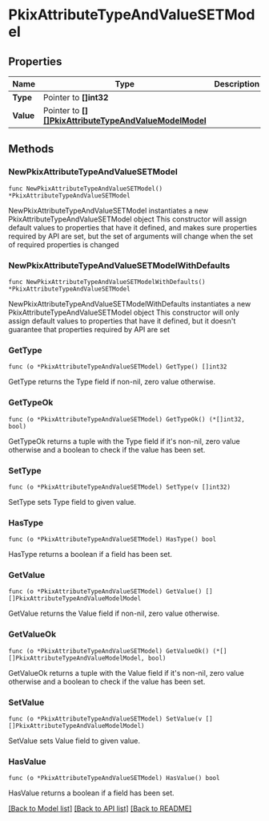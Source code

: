 # PkixAttributeTypeAndValueSETModel

## Properties

Name | Type | Description | Notes
------------ | ------------- | ------------- | -------------
**Type** | Pointer to **[]int32** |  | [optional] 
**Value** | Pointer to [**[][]PkixAttributeTypeAndValueModelModel**]([]PkixAttributeTypeAndValueModelModel.md) |  | [optional] 

## Methods

### NewPkixAttributeTypeAndValueSETModel

`func NewPkixAttributeTypeAndValueSETModel() *PkixAttributeTypeAndValueSETModel`

NewPkixAttributeTypeAndValueSETModel instantiates a new PkixAttributeTypeAndValueSETModel object
This constructor will assign default values to properties that have it defined,
and makes sure properties required by API are set, but the set of arguments
will change when the set of required properties is changed

### NewPkixAttributeTypeAndValueSETModelWithDefaults

`func NewPkixAttributeTypeAndValueSETModelWithDefaults() *PkixAttributeTypeAndValueSETModel`

NewPkixAttributeTypeAndValueSETModelWithDefaults instantiates a new PkixAttributeTypeAndValueSETModel object
This constructor will only assign default values to properties that have it defined,
but it doesn't guarantee that properties required by API are set

### GetType

`func (o *PkixAttributeTypeAndValueSETModel) GetType() []int32`

GetType returns the Type field if non-nil, zero value otherwise.

### GetTypeOk

`func (o *PkixAttributeTypeAndValueSETModel) GetTypeOk() (*[]int32, bool)`

GetTypeOk returns a tuple with the Type field if it's non-nil, zero value otherwise
and a boolean to check if the value has been set.

### SetType

`func (o *PkixAttributeTypeAndValueSETModel) SetType(v []int32)`

SetType sets Type field to given value.

### HasType

`func (o *PkixAttributeTypeAndValueSETModel) HasType() bool`

HasType returns a boolean if a field has been set.

### GetValue

`func (o *PkixAttributeTypeAndValueSETModel) GetValue() [][]PkixAttributeTypeAndValueModelModel`

GetValue returns the Value field if non-nil, zero value otherwise.

### GetValueOk

`func (o *PkixAttributeTypeAndValueSETModel) GetValueOk() (*[][]PkixAttributeTypeAndValueModelModel, bool)`

GetValueOk returns a tuple with the Value field if it's non-nil, zero value otherwise
and a boolean to check if the value has been set.

### SetValue

`func (o *PkixAttributeTypeAndValueSETModel) SetValue(v [][]PkixAttributeTypeAndValueModelModel)`

SetValue sets Value field to given value.

### HasValue

`func (o *PkixAttributeTypeAndValueSETModel) HasValue() bool`

HasValue returns a boolean if a field has been set.


[[Back to Model list]](../README.md#documentation-for-models) [[Back to API list]](../README.md#documentation-for-api-endpoints) [[Back to README]](../README.md)



